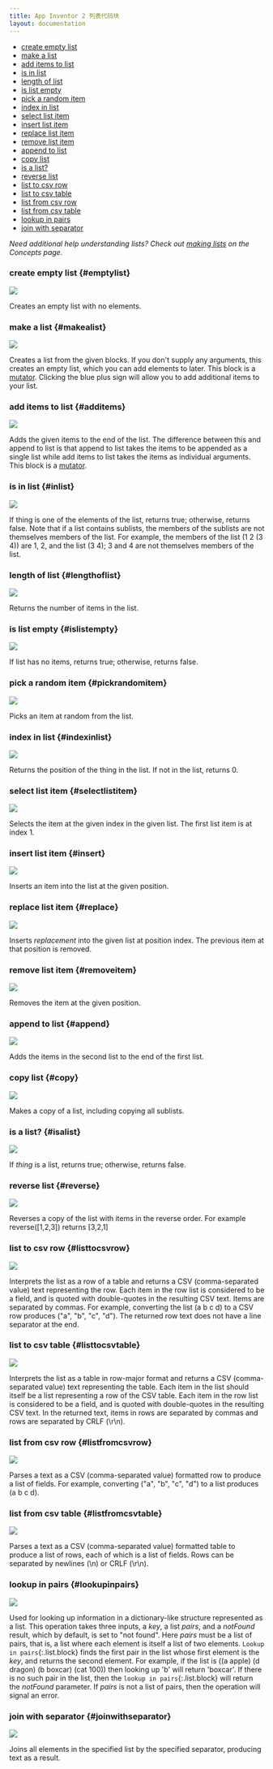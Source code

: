 ```yaml
---
title: App Inventor 2 列表代码块
layout: documentation
---
```


* [create empty list](#emptylist)
* [make a list](#makealist)
* [add items to list](#additems)
* [is in list](#inlist)
* [length of list](#lengthoflist)
* [is list empty](#islistempty)
* [pick a random item](#pickrandomitem)
* [index in list](#indexinlist)
* [select list item](#selectlistitem)
* [insert list item](#insert)
* [replace list item](#replace)
* [remove list item](#removeitem)
* [append to list](#append)
* [copy list](#copy)
* [is a list?](#isalist)
* [reverse list](#reverse)
* [list to csv row](#listtocsvrow)
* [list to csv table](#listtocsvtable)
* [list from csv row](#listfromcsvrow)
* [list from csv table](#listfromcsvtable)
* [lookup in pairs](#lookupinpairs)
* [join with separator](#joinwithseparator)

*Need additional help understanding lists? Check out [making lists](../concepts/lists.html) on the Concepts page.*

### create empty list   {#emptylist}

![](images/lists/emptylist.png)

Creates an empty list with no elements.

### make a list   {#makealist}

![](images/lists/makealist.png)

Creates a list from the given blocks. If you don't supply any arguments, this creates an empty list, which you can add elements to later.
This block is a [mutator](../concepts/mutators.html). Clicking the blue plus sign will allow you to add additional items to your list.

### add items to list   {#additems}

![](images/lists/additems.png)

Adds the given items to the end of the list.
The difference between this and append to list is that append to list takes the items to be appended as a single list
while add items to list takes the items as individual arguments. This block is a [mutator](../concepts/mutators.html).

### is in list   {#inlist}

![](images/lists/inlist.png)

If thing is one of the elements of the list, returns true; otherwise, returns false. Note that if a list contains sublists,
the members of the sublists are not themselves members of the list. For example, the members of the list (1 2 (3 4)) are 1, 2, and the list (3 4); 3 and 4 are not themselves members of the list.

### length of list   {#lengthoflist}

![](images/lists/lengthoflist.png)

Returns the number of items in the list.

### is list empty   {#islistempty}

![](images/lists/islistempty.png)

If list has no items, returns true; otherwise, returns false.

### pick a random item   {#pickrandomitem}

![](images/lists/pickrandomitem.png)

Picks an item at random from the list.

### index in list   {#indexinlist}

![](images/lists/indexinlist.png)

Returns the position of the thing in the list. If not in the list, returns 0.

### select list item   {#selectlistitem}

![](images/lists/selectlistitem.png)

Selects the item at the given index in the given list. The first list item is at index 1.

### insert list item   {#insert}

![](images/lists/insert.png)

Inserts an item into the list at the given position.

### replace list item   {#replace}

![](images/lists/replace.png)

Inserts *replacement* into the given list at position index. The previous item at that position is removed.

### remove list item   {#removeitem}

![](images/lists/removeitem.png)

Removes the item at the given position.

### append to list   {#append}

![](images/lists/append.png)

Adds the items in the second list to the end of the first list.

### copy list   {#copy}

![](images/lists/copy.png)

Makes a copy of a list, including copying all sublists.

### is a list?   {#isalist}

![](images/lists/isalist.png)

If *thing* is a list, returns true; otherwise, returns false.

### reverse list   {#reverse}

![](images/lists/reverse.png)

Reverses a copy of the list with items in the reverse order. For example reverse([1,2,3]) returns [3,2,1]

### list to csv row   {#listtocsvrow}

![](images/lists/listtocsvrow.png)

Interprets the list as a row of a table and returns a CSV (comma-separated value) text representing the row.
Each item in the row list is considered to be a field, and is quoted with double-quotes in the resulting CSV text. Items are separated by commas.
For example, converting the list (a b c d) to a CSV row produces ("a", "b", "c", "d").
The returned row text does not have a line separator at the end.

### list to csv table   {#listtocsvtable}

![](images/lists/listtocsvtable.png)

Interprets the list as a table in row-major format and returns a CSV (comma-separated value) text representing the table.
Each item in the list should itself be a list representing a row of the CSV table.
Each item in the row list is considered to be a field, and is quoted with double-quotes in the resulting CSV text.
In the returned text, items in rows are separated by commas and rows are separated by CRLF (\r\n).

### list from csv row   {#listfromcsvrow}

![](images/lists/listfromcsvrow.png)

Parses a text as a CSV (comma-separated value) formatted row to produce a list of fields.
For example, converting ("a", "b", "c", "d") to a list produces (a b c d).

### list from csv table   {#listfromcsvtable}

![](images/lists/listfromcsvtable.png)

Parses a text as a CSV (comma-separated value) formatted table to produce a list of rows, each of which is a list of fields.
Rows can be separated by newlines (\n) or CRLF (\r\n).

### lookup in pairs   {#lookupinpairs}

![](images/lists/lookupinpairs.png)

Used for looking up information in a dictionary-like structure represented as a list.
This operation takes three inputs, a *key*, a list *pairs*, and a *notFound* result, which by default, is set to "not found".
Here *pairs* must be a list of pairs, that is, a list where each element is itself a list of two elements.
`Lookup in pairs`{:.list.block} finds the first pair in the list whose first element is the *key*, and returns the second
element. For example, if the list is ((a apple) (d dragon) (b boxcar) (cat 100)) then looking up 'b' will return 'boxcar'.
If there is no such pair in the list, then the `lookup in pairs`{:.list.block} will return the *notFound* parameter. If *pairs* is not a list of
pairs, then the operation will signal an error.

### join with separator   {#joinwithseparator}

![](images/lists/joinwithseparator.png)

Joins all elements in the specified list by the specified separator, producing text as a result.
